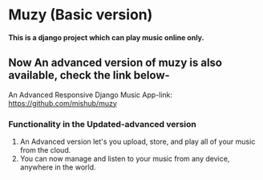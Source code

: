 # Muzy (Basic version)

#### This is a django project which can play music online only.

## Now An advanced version of muzy is also available, check the link below-

An Advanced Responsive Django Music App-link: https://github.com/mishub/muzy

### Functionality in the Updated-advanced version 
 1. An Advanced version let's you upload, store, and play all of your music from the cloud.
 2. You can now manage and listen to your music from any device, anywhere in the world.

